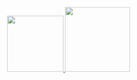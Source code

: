 <div align="center">
  <a href="https://github.com/kittinan/spotify-github-profile">
  <img height="130em" src="https://spotify-github-profile.vercel.app/api/view?uid=insji39zug90t3uinqfdr8jpf&cover_image=true&theme=default&show_offline=false&background_color=121212&bar_color=53b14f&bar_color_cover=false"/>
<a href="https://discord.com/users/662402220784091146"> 
  <img height="150em" src="https://lanyard.cnrad.dev/api/662402220784091146"/>
</div>
